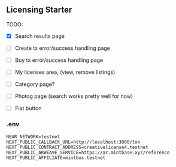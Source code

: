 ## Licensing Starter

TODO:

- [X] Search results page
- [ ] Create tx error/success handling page
- [ ] Buy tx error/success handling page
- [ ] My licenses area, (view, remove listings)
- [ ] Category page?
- [ ] Photog page (search works pretty well for now)
- [ ] Fiat button


### .env

```
NEAR_NETWORK=testnet
NEXT_PUBLIC_CALLBACK_URL=http://localhost:3000/txn
NEXT_PUBLIC_CONTRACT_ADDRESS=creativelicense4.testnet
NEXT_PUBLIC_ARWEAVE_SERVICE=https://ar.mintbase.xyz/reference
NEXT_PUBLIC_AFFILIATE=mintbus.testnet
```



